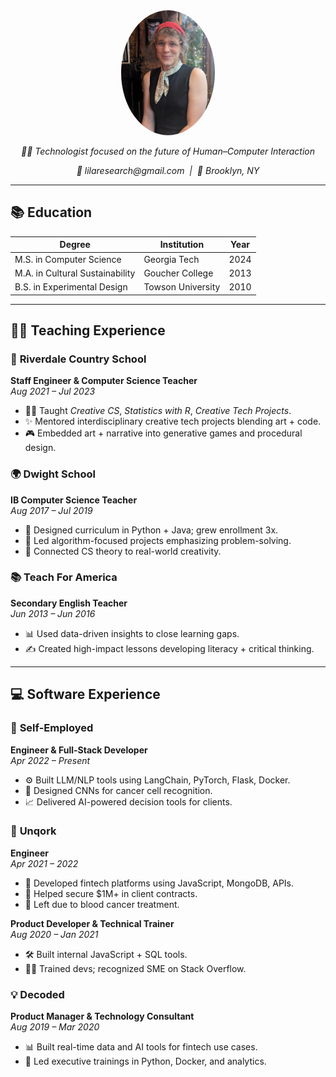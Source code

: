 <div align="center">
  <img src="https://raw.githubusercontent.com/LilaShiba/resume2024/refs/heads/main/self.jpg" alt="Profile Picture" height="200" style="border-radius: 50%;">
  <p><em>👩‍💻 Technologist focused on the future of Human–Computer Interaction</em></p>
  <p><em>📧 lilaresearch@gmail.com &nbsp;|&nbsp; 📍 Brooklyn, NY</em></p>
</div>

---

## 📚 Education

| Degree                              | Institution              | Year |
|-------------------------------------|--------------------------|------|
| M.S. in Computer Science            | Georgia Tech             | 2024 |
| M.A. in Cultural Sustainability     | Goucher College          | 2013 |
| B.S. in Experimental Design         | Towson University        | 2010 |


---

## 🧑‍🏫 **Teaching Experience**

### 🏫 **Riverdale Country School**  
**Staff Engineer & Computer Science Teacher**  
*Aug 2021 – Jul 2023*  
- 🧙‍♀️ Taught *Creative CS*, *Statistics with R*, *Creative Tech Projects*.  
- ✨ Mentored interdisciplinary creative tech projects blending art + code.  
- 🎮 Embedded art + narrative into generative games and procedural design.

### 🌍 **Dwight School**  
**IB Computer Science Teacher**  
*Aug 2017 – Jul 2019*  
- 🐍 Designed curriculum in Python + Java; grew enrollment 3x.  
- 🧩 Led algorithm-focused projects emphasizing problem-solving.  
- 🔗 Connected CS theory to real-world creativity.

### 📚 **Teach For America**  
**Secondary English Teacher**  
*Jun 2013 – Jun 2016*  
- 📊 Used data-driven insights to close learning gaps.  
- ✍️ Created high-impact lessons developing literacy + critical thinking.

---

## 💻 **Software Experience**

### 🌟 **Self-Employed**  
**Engineer & Full-Stack Developer**  
*Apr 2022 – Present*  
- ⚙️ Built LLM/NLP tools using LangChain, PyTorch, Flask, Docker.  
- 🧬 Designed CNNs for cancer cell recognition.  
- 📈 Delivered AI-powered decision tools for clients.

### 🧱 **Unqork**  
**Engineer**  
*Apr 2021 – 2022*  
- 💸 Developed fintech platforms using JavaScript, MongoDB, APIs.  
- 🤝 Helped secure $1M+ in client contracts.  
- 🚨 Left due to blood cancer treatment.

**Product Developer & Technical Trainer**  
*Aug 2020 – Jan 2021*  
- 🛠️ Built internal JavaScript + SQL tools.  
- 🧑‍🏫 Trained devs; recognized SME on Stack Overflow.

### 💡 **Decoded**  
**Product Manager & Technology Consultant**  
*Aug 2019 – Mar 2020*  
- 📊 Built real-time data and AI tools for fintech use cases.  
- 🧠 Led executive trainings in Python, Docker, and analytics.

